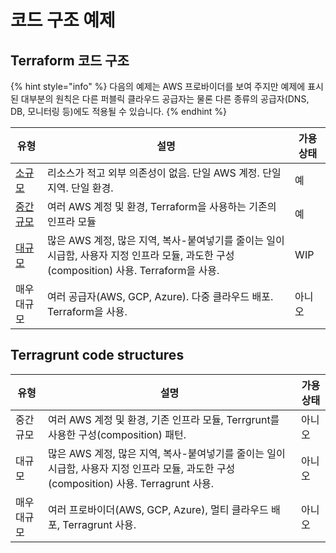 # 코드 구조 예제

## Terraform 코드 구조

{% hint style="info" %}
다음의 예제는 AWS 프로바이더를 보여 주지만 예제에 표시된 대부분의 원칙은 다른 퍼블릭 클라우드 공급자는 물론 다른 종류의 공급자(DNS, DB, 모니터링 등)에도 적용될 수 있습니다.
{% endhint %}



| 유형                                                           | 설명                                                                                           | 가용 상태 |
| ------------------------------------------------------------ | -------------------------------------------------------------------------------------------- | ----- |
| [소규모](terraform/small-size-infrastructure.md)                | 리소스가 적고 외부 의존성이 없음. 단일 AWS 계정. 단일 지역. 단일 환경.                                                 | 예     |
| [중간 규모](terraform/medium-size-infrastructure.md)             | 여러 AWS 계정 및 환경, Terraform을 사용하는 기존의 인프라 모듈                                                   | 예     |
| [대규모](terraform/large-size-infrastructure-with-terraform.md) | 많은 AWS 계정, 많은 지역, 복사-붙여넣기를 줄이는 일이 시급함, 사용자 지정 인프라 모듈, 과도한 구성(composition) 사용. Terraform을 사용. | WIP   |
| 매우 대규모                                                       | 여러 공급자(AWS, GCP, Azure). 다중 클라우드 배포. Terraform을 사용.                                          | 아니오   |

## Terragrunt code structures

| 유형     | 설명                                                                                           | 가용 상태 |
| ------ | -------------------------------------------------------------------------------------------- | ----- |
| 중간 규모  | 여러 AWS 계정 및 환경, 기존 인프라 모듈, Terrgrunt를 사용한 구성(composition) 패턴.                                | 아니오   |
| 대규모    | 많은 AWS 계정, 많은 지역, 복사-붙여넣기를 줄이는 일이 시급함, 사용자 지정 인프라 모듈, 과도한 구성(composition) 사용. Terragrunt 사용. | 아니오   |
| 매우 대규모 | 여러 프로바이더(AWS, GCP, Azure), 멀티 클라우드 배포, Terragrunt 사용.                                        | 아니오   |
